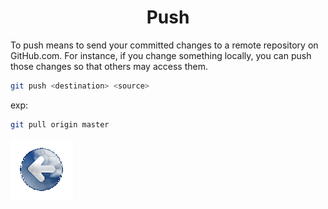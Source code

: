 # <center>Push</center>

To push means to send your committed changes to a remote repository on GitHub.com. For instance, if you change something locally, you can push those changes so that others may access them.

```bash
git push <destination> <source> 
```
exp: 

```bash
git pull origin master
```

<a href="../README.md" >![back](/images/Back.png)</a>

